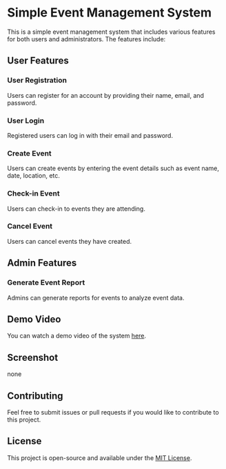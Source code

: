 # Simple Event Management System

This is a simple event management system that includes various features for both users and administrators. The features include:

## User Features

### User Registration
Users can register for an account by providing their name, email, and password.

### User Login
Registered users can log in with their email and password.

### Create Event
Users can create events by entering the event details such as event name, date, location, etc.

### Check-in Event
Users can check-in to events they are attending.

### Cancel Event
Users can cancel events they have created.

## Admin Features

### Generate Event Report
Admins can generate reports for events to analyze event data.


## Demo Video

You can watch a demo video of the system [here](https://drive.google.com/file/d/1S3GUsI7GJNxOo-Fu6TxQzJ3oFUxMNB91/view?usp=sharing).

## Screenshot

none

## Contributing

Feel free to submit issues or pull requests if you would like to contribute to this project.

## License

This project is open-source and available under the [MIT License](LICENSE).
